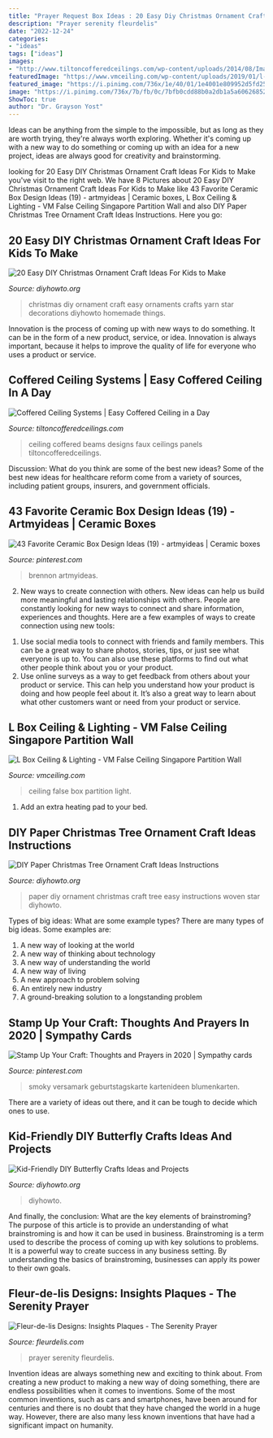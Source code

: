 ```yaml
---
title: "Prayer Request Box Ideas : 20 Easy Diy Christmas Ornament Craft Ideas For Kids To Make"
description: "Prayer serenity fleurdelis"
date: "2022-12-24"
categories:
- "ideas"
tags: ["ideas"]
images:
- "http://www.tiltoncofferedceilings.com/wp-content/uploads/2014/08/Image-22.jpg"
featuredImage: "https://www.vmceiling.com/wp-content/uploads/2019/01/l-box-light-vm-false-ceiling-partition-wall-singapore_wm.jpeg"
featured_image: "https://i.pinimg.com/736x/1e/40/01/1e4001e809952d5fd25094dac83aa71e.jpg"
image: "https://i.pinimg.com/736x/7b/fb/0c/7bfb0cdd88b0a2db1a5a60626852cc9a.jpg"
ShowToc: true
author: "Dr. Grayson Yost"
---
```



Ideas can be anything from the simple to the impossible, but as long as they are worth trying, they're always worth exploring. Whether it's coming up with a new way to do something or coming up with an idea for a new project, ideas are always good for creativity and brainstorming.

	

		
looking for 20 Easy DIY Christmas Ornament Craft Ideas For Kids to Make you've visit to the right web. We have 8 Pictures about 20 Easy DIY Christmas Ornament Craft Ideas For Kids to Make like 43 Favorite Ceramic Box Design Ideas (19) - artmyideas | Ceramic boxes, L Box Ceiling &amp; Lighting - VM False Ceiling Singapore Partition Wall and also DIY Paper Christmas Tree Ornament Craft Ideas Instructions. Here you go:
		
    
## 20 Easy DIY Christmas Ornament Craft Ideas For Kids To Make

<img loading=lazy src="http://www.diyhowto.org/wp-content/uploads/DIYHowto-DIY-Christmas-Ornament-Craft-Ideas-For-Kids-04.jpg" onerror="this.onerror=null;this.src='https://tse1.mm.bing.net/th?id=OIP.4dbzEvZb91mnfbdyzcz3PwHaKZ&amp;pid=15.1';" alt="20 Easy DIY Christmas Ornament Craft Ideas For Kids to Make">

_Source: diyhowto.org_

>christmas diy ornament craft easy ornaments crafts yarn star decorations diyhowto homemade things. 

	

Innovation is the process of coming up with new ways to do something. It can be in the form of a new product, service, or idea. Innovation is always important, because it helps to improve the quality of life for everyone who uses a product or service.

    
## Coffered Ceiling Systems | Easy Coffered Ceiling In A Day

<img loading=lazy src="http://www.tiltoncofferedceilings.com/wp-content/uploads/2014/08/Image-22.jpg" onerror="this.onerror=null;this.src='https://tse4.mm.bing.net/th?id=OIP.f5XCk103RgK_Av8tX0-qcgHaE8&amp;pid=15.1';" alt="Coffered Ceiling Systems | Easy Coffered Ceiling in a Day">

_Source: tiltoncofferedceilings.com_

>ceiling coffered beams designs faux ceilings panels tiltoncofferedceilings. 

	

Discussion: What do you think are some of the best new ideas?
Some of the best new ideas for healthcare reform come from a variety of sources, including patient groups, insurers, and government officials.

    
## 43 Favorite Ceramic Box Design Ideas (19) - Artmyideas | Ceramic Boxes

<img loading=lazy src="https://i.pinimg.com/736x/7b/fb/0c/7bfb0cdd88b0a2db1a5a60626852cc9a.jpg" onerror="this.onerror=null;this.src='https://tse4.mm.bing.net/th?id=OIP.f3yLI97K0zIB5vGiO2RDcgHaKE&amp;pid=15.1';" alt="43 Favorite Ceramic Box Design Ideas (19) - artmyideas | Ceramic boxes">

_Source: pinterest.com_

>brennon artmyideas. 

	

2. New ways to create connection with others.
New ideas can help us build more meaningful and lasting relationships with others. People are constantly looking for new ways to connect and share information, experiences and thoughts. Here are a few examples of ways to create connection using new tools: 
1) Use social media tools to connect with friends and family members. This can be a great way to share photos, stories, tips, or just see what everyone is up to. You can also use these platforms to find out what other people think about you or your product. 
2) Use online surveys as a way to get feedback from others about your product or service. This can help you understand how your product is doing and how people feel about it. It’s also a great way to learn about what other customers want or need from your product or service.

    
## L Box Ceiling &amp; Lighting - VM False Ceiling Singapore Partition Wall

<img loading=lazy src="https://www.vmceiling.com/wp-content/uploads/2019/01/l-box-light-vm-false-ceiling-partition-wall-singapore_wm.jpeg" onerror="this.onerror=null;this.src='https://tse1.mm.bing.net/th?id=OIP.jOAKJGyng9r25phxLLN-fQHaEK&amp;pid=15.1';" alt="L Box Ceiling &amp; Lighting - VM False Ceiling Singapore Partition Wall">

_Source: vmceiling.com_

>ceiling false box partition light. 

	

1. Add an extra heating pad to your bed.

    
## DIY Paper Christmas Tree Ornament Craft Ideas Instructions

<img loading=lazy src="http://www.diyhowto.org/wp-content/uploads/DIYHowto-DIY-Paper-Christmas-Tree-Ornament-Craft-Ideas-04.jpg" onerror="this.onerror=null;this.src='https://tse3.mm.bing.net/th?id=OIP.pfTgV49bgKApoTCU75n7QgHaLs&amp;pid=15.1';" alt="DIY Paper Christmas Tree Ornament Craft Ideas Instructions">

_Source: diyhowto.org_

>paper diy ornament christmas craft tree easy instructions woven star diyhowto. 

	

Types of big ideas: What are some example types?
There are many types of big ideas. Some examples are:
1. A new way of looking at the world 
2. A new way of thinking about technology 
3. A new way of understanding the world 
4. A new way of living 
5. A new approach to problem solving 
6. An entirely new industry 
7. A ground-breaking solution to a longstanding problem 

    
## Stamp Up Your Craft: Thoughts And Prayers In 2020 | Sympathy Cards

<img loading=lazy src="https://i.pinimg.com/736x/1e/40/01/1e4001e809952d5fd25094dac83aa71e.jpg" onerror="this.onerror=null;this.src='https://tse3.mm.bing.net/th?id=OIP.G7b9FYw_brmSo4TV5IvilwHaJ3&amp;pid=15.1';" alt="Stamp Up Your Craft: Thoughts and Prayers in 2020 | Sympathy cards">

_Source: pinterest.com_

>smoky versamark geburtstagskarte kartenideen blumenkarten. 

	

There are a variety of ideas out there, and it can be tough to decide which ones to use.

    
## Kid-Friendly DIY Butterfly Crafts Ideas And Projects

<img loading=lazy src="https://www.diyhowto.org/wp-content/uploads/DIYHowto-Kid-Friendly-DIY-Butterfly-Crafts-Ideas-03.jpg" onerror="this.onerror=null;this.src='https://tse3.mm.bing.net/th?id=OIP.ReWxxfnMtficDLeFS8lb6gHaGM&amp;pid=15.1';" alt="Kid-Friendly DIY Butterfly Crafts Ideas and Projects">

_Source: diyhowto.org_

>diyhowto. 

	

And finally, the conclusion: What are the key elements of brainstroming?
The purpose of this article is to provide an understanding of what brainstroming is and how it can be used in business. Brainstroming is a term used to describe the process of coming up with key solutions to problems. It is a powerful way to create success in any business setting. By understanding the basics of brainstroming, businesses can apply its power to their own goals.

    
## Fleur-de-lis Designs: Insights Plaques - The Serenity Prayer

<img loading=lazy src="https://www.fleurdelis.com/images/1plaque_serenityprayersm.png" onerror="this.onerror=null;this.src='https://tse1.mm.bing.net/th?id=OIP.p133oatrvHZ-0Ip0fF9i-wAAAA&amp;pid=15.1';" alt="Fleur-de-lis Designs: Insights Plaques - The Serenity Prayer">

_Source: fleurdelis.com_

>prayer serenity fleurdelis. 

	

Invention ideas are always something new and exciting to think about. From creating a new product to making a new way of doing something, there are endless possibilities when it comes to inventions. Some of the most common inventions, such as cars and smartphones, have been around for centuries and there is no doubt that they have changed the world in a huge way. However, there are also many less known inventions that have had a significant impact on humanity.

